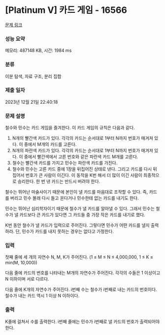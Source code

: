 # [Platinum V] 카드 게임 - 16566 

[문제 링크](https://www.acmicpc.net/problem/16566) 

### 성능 요약

메모리: 487148 KB, 시간: 1984 ms

### 분류

이분 탐색, 자료 구조, 분리 집합

### 제출 일자

2023년 12월 21일 22:40:18

### 문제 설명

<p>철수와 민수는 카드 게임을 즐겨한다. 이 카드 게임의 규칙은 다음과 같다.</p>

<ol>
	<li>N개의 빨간색 카드가 있다. 각각의 카드는 순서대로 1부터 N까지 번호가 매겨져 있다. 이 중에서 M개의 카드를 고른다.</li>
	<li>N개의 파란색 카드가 있다. 각각의 카드는 순서대로 1부터 N까지 번호가 매겨져 있다. 이 중에서 빨간색에서 고른 번호와 같은 파란색 카드 M개를 고른다.</li>
	<li>철수는 빨간색 카드를 가지고 민수는 파란색 카드를 가진다.</li>
	<li>철수와 민수는 고른 카드 중에 1장을 뒤집어진 상태로 낸다. 그리고 카드를 다시 뒤집어서 번호가 큰 사람이 이긴다. 이 동작을 K번 해서 더 많이 이긴 사람이 최종적으로 승리한다. 한 번 낸 카드는 반드시 버려야 한다.</li>
</ol>

<p>철수는 뛰어난 마술사이기 때문에 본인이 낼 카드를 마음대로 조작할 수 있다. 즉, 카드를 버리고 민수 몰래 다시 들고 온다거나 민수한테 없는 카드를 내기도 한다.</p>

<p>민수는 뛰어난 심리학자이기 때문에 철수가 낼 카드를 알아낼 수 있다. 그래서 민수는 철수가 낼 카드보다 큰 카드가 있다면 그 카드들 중 가장 작은 카드를 내기로 했다.</p>

<p>K번 동안 철수가 낼 카드가 입력으로 주어진다. 그렇다면 민수가 어떤 카드를 낼지 출력하라. 단, 민수가 카드를 내지 못하는 경우는 없다고 가정한다.</p>

### 입력 

 <p>첫째 줄에 세 개의 자연수 N, M, K가 주어진다. (1 ≤ M ≤ N ≤ 4,000,000, 1 ≤ K ≤ min(M, 10,000))</p>

<p>다음 줄에 카드의 번호를 나타내는 M개의 자연수가 주어진다. 각각의 수들은 1 이상이고 N 이하이며 서로 다르다.</p>

<p>다음 줄에 K개의 자연수가 주어진다. i번째 수는 철수가 i번째로 내는 카드의 번호이다. 철수가 내는 카드 역시 1 이상 N 이하이다.</p>

### 출력 

 <p>K줄에 걸쳐서 수를 출력한다. i번째 줄에는 민수가 i번째로 낼 카드의 번호가 출력되어야 한다.</p>

